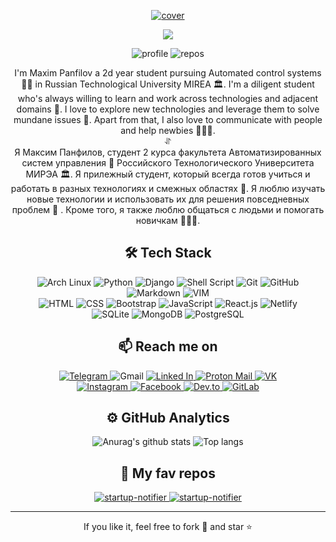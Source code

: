 <p align="center">
 <a target="_blank" rel="noopener noreferrer" href="https://uadd.me/mdpanf">
  <img src="https://i.comss.pics/2021/12/19/mdp_cov.png" alt="cover"/>
 </a>
</p>

<p align="center">
 <img src="https://readme-typing-svg.herokuapp.com?color=%2380AFF7&center=true&vCenter=true&lines=Hi+there%2C+I+am+Maxim+Panfilov;Python-developer+%26+Linux+amateur"/>
</p>

<p align="center">
 <img src="https://komarev.com/ghpvc/?username=mdpanf&color=003153" alt="profile"/>
 <!-- <img src="https://badges.pufler.dev/visits/mdpanf/mdpanf?color=003153" alt="visits"/> -->
 <!-- <img src="https://badges.pufler.dev/years/mdpanf?color=003153" alt="years"/> -->
 <img src="https://badges.pufler.dev/repos/mdpanf?color=003153" alt="repos"/>
</p>

<p align="center">
  I'm Maxim Panfilov a 2d year student pursuing Automated control systems 👨‍🎓 in Russian Technological University MIREA 🏛. I'm a diligent student who's always willing to learn and work across technologies  and adjacent domains 💫. I love to explore new technologies and leverage them to solve mundane issues 👀. Apart from that, I also love to communicate with people and help newbies 👩🏻‍💻.
 <br>⥯<br>
  Я Максим Панфилов, студент 2 курса факультета Автоматизированных систем управления 👨‍ Российского Технологического Университета МИРЭА 🏛. Я прилежный студент, который всегда готов учиться и работать в разных технологиях и смежных областях 💫. Я люблю изучать новые технологии и использовать их для решения повседневных проблем 👀 . Кроме того, я также люблю общаться с людьми и помогать новичкам 👩🏻‍💻.
</p>

<h2 align="center">🛠 Tech Stack</h2>

<p align="center">
 <img src="https://img.shields.io/badge/Arch_Linux-1793D1?style=flat-square&logo=arch-linux&logoColor=white" alt="Arch Linux"/>
 <img src="https://img.shields.io/badge/Python-14354C?style=flat-square&logo=python&logoColor=white" alt="Python"/>
 <img src="https://img.shields.io/badge/Django-092E20?style=flat-square&logo=django&logoColor=white" alt="Django"/>
 <img src="https://img.shields.io/badge/Shell_Script-121011?style=flat-square&logo=gnu-bash&logoColor=white" alt="Shell Script"/>
 
 <img src="https://img.shields.io/badge/Git-F05032?style=flat-square&logo=git&logoColor=white" alt="Git"/>
 <img src="https://img.shields.io/badge/GitHub-333333?style=flat-square&logo=github&logoColor=white" alt="GitHub"/>
 <img src="https://img.shields.io/badge/Markdown-030202?style=flat-square&logo=markdown&logoColor=white" alt="Markdown"/>
 <img src="https://img.shields.io/badge/VIM-134828?style=flat-square&logo=vim&logoColor=white" alt="VIM"/>
 <br>
 <img src="https://img.shields.io/badge/HTML5-E34F26?style=flat-square&logo=html5&logoColor=white" alt="HTML"/>
 <img src="https://img.shields.io/badge/CSS3-1572B6?style=flat-square&logo=CSS3&logoColor=white" alt="CSS"/>
 <img src="https://img.shields.io/badge/-Bootstrap-563D7C?style=flat-square&logo=bootstrap&logoColor=white" alt="Bootstrap"/>
 
 <img src="https://img.shields.io/badge/JavaScript-323330?style=flat-square&logo=javascript&logoColor=F7DF1E" alt="JavaScript"/>
 <img src="https://img.shields.io/badge/-React-20232A?style=flat-square&logo=react" alt="React.js"/>
 
 <img src="https://img.shields.io/badge/Netlify-00C7B7?style=flat-square&logo=netlify&logoColor=white" alt="Netlify"/>
 <br>
 <img src="https://img.shields.io/badge/SQLite-07405E?style=flat-square&logo=sqlite&logoColor=white" alt="SQLite"/>
 <img src="https://img.shields.io/badge/MongoDB-4EA94B?style=flat-square&logo=mongodb&logoColor=white" alt="MongoDB"/>
 <img src="https://img.shields.io/badge/-PostgreSQL-316192?style=flat-square&logo=postgresql&logoColor=white" alt="PostgreSQL"/>
</p>

<h2 align="center">📫 Reach me on</h2>

<p align="center">
 <!-- Telegram -->
 <a target="_blank" rel="noopener noreferrer" href="https://t.me/mdpanf">
  <img src="https://img.shields.io/badge/-mdpanf-2CA5E0?style=flat-square&logo=telegram&logoColor=white&link=https://t.me/mdpanf" alt="Telegram"/>
 </a>
 <!-- Gmail -->
 <a target="_blank" rel="noopener noreferrer" href="mailto:mdpanf@gmail.com" style="text-decoration: none;">
  <img src="https://img.shields.io/badge/-mdpanf-c14438?style=flat-square&logo=Gmail&logoColor=white&link=mailto:mdpanf@gmail.com" alt="Gmail"/>
 </a>
 <!-- LinkedIn -->
 <a target="_blank" rel="noopener noreferrer" href="https://www.linkedin.com/in/mdpanf">
  <img src="https://img.shields.io/badge/-mdpanf-0077B5?style=flat-square&logo=Linkedin&logoColor=white&link=https://www.linkedin.com/in/mdpanf" alt="Linked In"/>
 </a>
 <!-- Proton Mail -->
 <a target="_blank" rel="noopener noreferrer" href="mailto:mdpanf@protonmail.ch">
  <img src="https://img.shields.io/badge/-mdpanf-8B89CC?style=flat-square&logo=protonmail&logoColor=white&link=mailto:mdpanf@protonmail.ch" alt="Proton Mail"/>
 </a>
 <!-- VK -->
 <a target="_blank" rel="noopener noreferrer" href="https://vk.com/mdpanf">
  <img src="https://img.shields.io/badge/-mdpanf-2787F5?style=flat-square&logo=vk&logoColor=white&link=https://vk.com/mdpanf" alt="VK"/>
 </a>
 <br>
 <!-- Instagram -->
 <a target="_blank" rel="noopener noreferrer" href="https://www.instagram.com/mdpanf7/">
  <img src="https://img.shields.io/badge/-mdpanf7-E4405F?style=flat-square&logo=instagram&logoColor=white&link=https://www.instagram.com/mdpanf7" alt="Instagram"/>
 </a>
 <!-- Facebook -->
 <a target="_blank" rel="noopener noreferrer" href="https://fb.com/mdpanf7">
  <img src="https://img.shields.io/badge/-mdpanf7-1877F2?style=flat-square&logo=facebook&logoColor=white&link=https://fb.com/mdpanf7" alt="Facebook"/>
 </a>
 <!-- Dev.to -->
 <a target="_blank" rel="noopener noreferrer" href="https://dev.to/mdpanf">
  <img src="https://img.shields.io/badge/-mdpanf-0A0A0A?style=flat-square&logo=dev.to&logoColor=white&link=https://dev.to/mdpanf" alt="Dev.to"/>
 </a>
 <!-- Gitlab -->
 <a target="_blank" rel="noopener noreferrer" href="https://gitlab.com/mdpanf">
  <img src="https://img.shields.io/badge/mdpanf-330F63?style=flat-square&logo=gitlab&logoColor=white&link=https://gitlab.com/mdpanf" alt="GitLab"/>
 </a>
</p>

<h2 align="center" >⚙️ GitHub Analytics</h2>

<p align="center">
 <img src="https://github-readme-stats.vercel.app/api?username=mdpanf&hide_border=true&theme=ayu-mirage&hide=prs,contribs&show_icons=true" alt="Anurag's github stats"/>
 <img src="https://github-readme-stats.vercel.app/api/top-langs/?username=mdpanf&layout=compact&exclude_repo=mdpanf.github.io&hide_border=true&theme=ayu-mirage" alt="Top langs"/>
</p>

<h2 align="center" >💛 My fav repos</h2>
<p align="center">
 <a target="_blank" rel="noopener noreferrer" href="https://github.com/mdpanf/gh_avatars">
  <img src="https://github-readme-stats.vercel.app/api/pin/?username=mdpanf&repo=gh-avatars&show_icons=true&include_all_commits=true&hide_border=true&theme=ayu-mirage&show_owner=true" alt="startup-notifier"/>
 </a>
 <a target="_blank" rel="noopener noreferrer" href="https://github.com/mdpanf/tgm-startup-notifier">
  <img src="https://github-readme-stats.vercel.app/api/pin/?username=mdpanf&repo=tgm-startup-notifier&show_icons=true&include_all_commits=true&hide_border=true&theme=ayu-mirage&show_owner=true" alt="startup-notifier"/>
 </a>
</p>

<hr>
<p align="center">If you like it, feel free to fork 🍴 and star ⭐</p>
